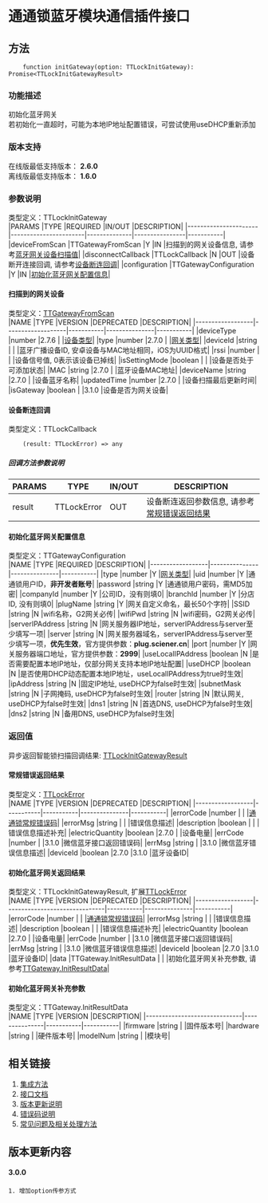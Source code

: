 # 通通锁蓝牙模块通信插件接口  

## 方法
```
    function initGateway(option: TTLockInitGateway): Promise<TTLockInitGatewayResult>
```  

### 功能描述   
 初始化蓝牙网关  
 若初始化一直超时，可能为本地IP地址配置错误，可尝试使用useDHCP重新添加

### 版本支持   
 在线版最低支持版本： **2.6.0**   
 离线版最低支持版本： **1.6.0**  

### 参数说明  
 类型定义：TTLockInitGateway  
 |PARAMS                |TYPE                   |REQUIRED      |IN/OUT          |DESCRIPTION|
 |----------------------|-----------------------|--------------|----------------|-----------|
 |deviceFromScan        |TTGatewayFromScan      |Y             |IN              |扫描到的网关设备信息, 请参考[蓝牙网关设备扫描值](#TTGatewayFromScan)|
 |disconnectCallback    |TTLockCallback         |N             |OUT             |设备断开连接回调, 请参考[设备断连回调](#TTLockCallback)|
 |configuration         |TTGatewayConfiguration |Y             |IN              |[初始化蓝牙网关配置信息](#TTGatewayConfiguration)|  

#### <span name="TTGatewayFromScan">扫描到的网关设备</span>
 类型定义：[TTGatewayFromScan](../对象类型说明/网关.md#TTGatewayFromScan)  
 |NAME              |TYPE               |VERSION    |DEPRECATED     |DESCRIPTION|
 |------------------|-------------------|-----------|---------------|-----------|
 |deviceType        |number             |2.7.6      |               |[设备类型](../参数声明/设备通用参数.md#TTDEVICE_TYPE)|
 |type              |number             |2.7.0      |               |[网关类型](../参数声明/网关参数.md#TTGATEWAY_TYPE)|
 |deviceId          |string             |           |               |蓝牙广播设备ID, 安卓设备与MAC地址相同，iOS为UUID格式|
 |rssi              |number             |           |               |设备信号值, 0表示该设备已掉线|
 |isSettingMode     |boolean            |           |               |设备是否处于可添加状态|
 |MAC               |string             |2.7.0      |               |蓝牙设备MAC地址|
 |deviceName        |string             |2.7.0      |               |设备蓝牙名称|
 |updatedTime       |number             |2.7.0      |               |设备扫描最后更新时间|
 |isGateway         |boolean            |           |3.1.0          |设备是否为网关设备|  

#### <span name="TTLockCallback">设备断连回调</span>  
 类型定义：TTLockCallback  
```
    (result: TTLockError) => any
```  
##### 回调方法参数说明  
 |PARAMS    |TYPE               |IN/OUT         |DESCRIPTION|
 |----------|-------------------|---------------|-----------|
 |result    |TTLockError        |OUT            |设备断连返回参数信息, 请参考[常规错误返回结果](#TTLockError)|  

#### <span name="TTGatewayConfiguration">初始化蓝牙网关配置信息</span>  
 类型定义：TTGatewayConfiguration  
 |NAME              |TYPE           |REQUIRED       |DESCRIPTION|
 |------------------|---------------|---------------|-----------|
 |type              |number         |Y              |[网关类型](../参数声明/网关参数.md#TTGATEWAY_TYPE)|
 |uid               |number         |Y              |通通锁用户ID，**非开发者账号**|
 |password          |string         |Y              |通通锁用户密码，需MD5加密|
 |companyId         |number         |Y              |公司ID，没有则填0|
 |branchId          |number         |Y              |分店ID, 没有则填0|
 |plugName          |string         |Y              |网关自定义命名，最长50个字符|
 |SSID              |string         |N              |wifi名称，G2网关必传|
 |wifiPwd           |string         |N              |wifi密码，G2网关必传|
 |serverIPAddress   |string         |N              |网关服务器IP地址，serverIPAddress与server至少填写一项|
 |server            |string         |N              |网关服务器域名，serverIPAddress与server至少填写一项，**优先生效**，官方提供参数：**plug.sciener.cn**|
 |port              |number         |Y              |网关服务器端口地址，官方提供参数：**2999**|
 |useLocalIPAddress |boolean        |N              |是否需要配置本地IP地址，仅部分网关支持本地IP地址配置|
 |useDHCP           |boolean        |N              |是否使用DHCP动态配置本地IP地址，useLocalIPAddress为true时生效|
 |ipAddress         |string         |N              |固定IP地址, useDHCP为false时生效|
 |subnetMask        |string         |N              |子网掩码, useDHCP为false时生效|
 |router            |string         |N              |默认网关, useDHCP为false时生效|
 |dns1              |string         |N              |首选DNS, useDHCP为false时生效|
 |dns2              |string         |N              |备用DNS, useDHCP为false时生效|  

### 返回值  
 异步返回智能锁扫描回调结果: [TTLockInitGatewayResult](#TTLockInitGatewayResult)  

#### <span name="TTLockError">常规错误返回结果</span>  
 类型定义：[TTLockError](../对象类型说明/返回对象.md#TTLockError)   
 |NAME              |TYPE       |VERSION    |DEPRECATED     |DESCRIPTION|
 |------------------|-----------|-----------|---------------|-----------|
 |errorCode         |number     |           |               |[通通锁常规错误码](../参数声明/错误码.md)|
 |errorMsg          |string     |           |               |错误信息描述|
 |description       |boolean    |           |               |错误信息描述补充|
 |electricQuantity  |boolean    |2.7.0      |               |设备电量|
 |errCode           |number     |           |3.1.0          |微信蓝牙接口返回错误码|
 |errMsg            |string     |           |3.1.0          |微信蓝牙错误信息描述|
 |deviceId          |boolean    |2.7.0      |3.1.0          |蓝牙设备ID|  

#### <span name="TTLockInitGatewayResult">初始化蓝牙网关返回结果</span>  
 类型定义：TTLockInitGatewayResult, 扩展[TTLockError](#TTLockError)   
 |NAME              |TYPE                           |VERSION    |DEPRECATED     |DESCRIPTION|
 |------------------|-------------------------------|-----------|---------------|-----------|
 |errorCode         |number                         |           |               |[通通锁常规错误码](../参数声明/错误码.md)|
 |errorMsg          |string                         |           |               |错误信息描述|
 |description       |boolean                        |           |               |错误信息描述补充|
 |electricQuantity  |boolean                        |2.7.0      |               |设备电量|
 |errCode           |number                         |           |3.1.0          |微信蓝牙接口返回错误码|
 |errMsg            |string                         |           |3.1.0          |微信蓝牙错误信息描述|
 |deviceId          |boolean                        |2.7.0      |3.1.0          |蓝牙设备ID|
 |data              |TTGateway.InitResultData       |           |               |初始化蓝牙网关补充参数, 请参考[TTGateway.InitResultData](#TTGatewayInitResultData)|  

#### <span name="TTGatewayInitResultData">初始化蓝牙网关补充参数</span>  
 类型定义：TTGateway.InitResultData   
 |NAME                          |TYPE           |VERSION    |DESCRIPTION|
 |------------------------------|---------------|-----------|-----------|
 |firmware                      |string         |           |固件版本号|
 |hardware                      |string         |           |硬件版本号|
 |modelNum                      |string         |           |模块号|  

## 相关链接  
 1. [集成方法](../../../README.md)  
 2. [接口文档](../接口文档.md)  
 3. [版本更新说明](../../版本更新说明.md)  
 4. [错误码说明](../参数声明/错误码.md)  
 5. [常见问题及相关处理方法](../常见问题.md)  

## 版本更新内容  
#### **3.0.0**  
    1. 增加option传参方式  

